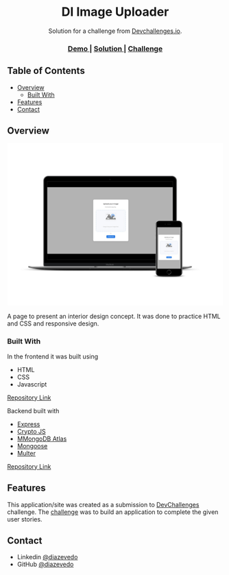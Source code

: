 <!-- Please update value in the {}  -->

<h1 align="center">DI Image Uploader</h1>

<div align="center">
   Solution for a challenge from  <a href="http://devchallenges.io" target="_blank">Devchallenges.io</a>.
</div>

<div align="center">
  <h3>
    <a href="https://file-uploader.diazevedo.com/">
      Demo
    </a>
    <span> | </span>
    <a href="https://devchallenges.io/solutions/5ggSHtG6PJtosK8lMzws">
      Solution
    </a>
    <span> | </span>
    <a href="https://devchallenges.io/challenges/O2iGT9yBd6xZBrOcVirx">
      Challenge
    </a>
  </h3>
</div>

## Table of Contents

- [Overview](#overview)
  - [Built With](#built-with)
- [Features](#features)
- [Contact](#contact)

## Overview

![screenshot](./src/.github/mockup.jpg)

A page to present an interior design concept. It was done to practice HTML and CSS and responsive design.

### Built With

In the frontend it was built using

- HTML
- CSS
- Javascript

[Repository Link](https://github.com/diazevedo/file-uploader/)

Backend built with

- [Express](<[https://www.npmjs.com/package/express](https://www.npmjs.com/package/express)>)
- [Crypto JS](<[https://www.npmjs.com/package/crypto-js](https://www.npmjs.com/package/crypto-js)>)
- [MMongoDB Atlas](<[https://www.mongodb.com](https://www.mongodb.com/)>)
- [Mongoose](<[https://www.npmjs.com/package/mongoose](https://www.npmjs.com/package/mongoose)>)
- [Multer](<[https://www.npmjs.com/package/multer](https://www.npmjs.com/package/multer)>)

[Repository Link](https://github.com/diazevedo/file-upload-backend/)

## Features

This application/site was created as a submission to [DevChallenges](https://devchallenges.io/challenges) challenge. The [challenge](https://devchallenges.io/challenges/O2iGT9yBd6xZBrOcVirx) was to build an application to complete the given user stories.

## Contact

- Linkedin [@diazevedo](https://www.linkedin.com/in/diazevedo/)
- GitHub [@diazevedo](https://github.com/diazevedo/)
